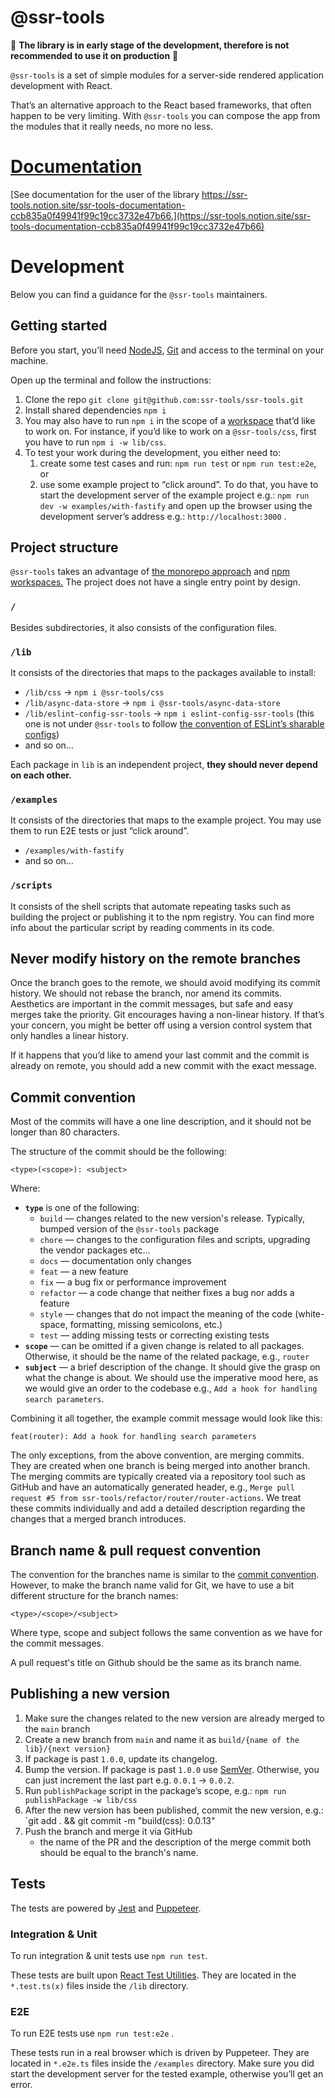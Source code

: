 # @ssr-tools

🚧 **The library is in early stage of the development, therefore is not recommended to use it on production** 🚧

`@ssr-tools` is a set of simple modules for a server-side rendered application development with React.

That’s an alternative approach to the React based frameworks, that often happen to be very limiting. With `@ssr-tools` you can compose the app from the modules that it really needs, no more no less.

# [Documentation](https://ssr-tools.notion.site/ssr-tools-documentation-ccb835a0f49941f99c19cc3732e47b66)

[See documentation for the user of the library https://ssr-tools.notion.site/ssr-tools-documentation-ccb835a0f49941f99c19cc3732e47b66.](https://ssr-tools.notion.site/ssr-tools-documentation-ccb835a0f49941f99c19cc3732e47b66) 


# Development

Below you can find a guidance for the `@ssr-tools` maintainers.

## Getting started

Before you start, you’ll need [NodeJS](https://nodejs.org/en/), [Git](http://git-scm.com/) and access to the terminal on your machine.

Open up the terminal and follow the instructions:

1. Clone the repo `git clone git@github.com:ssr-tools/ssr-tools.git`
2. Install shared dependencies `npm i`
3. You may also have to run `npm i` in the scope of a [workspace](https://docs.npmjs.com/cli/v8/using-npm/workspaces) that’d like to work on. For instance, if you’d like to work on a `@ssr-tools/css`, first you have to run `npm i -w lib/css`.
4. To test your work during the development, you either need to: 
    1. create some test cases and run: `npm run test` or `npm run test:e2e`, or
    2. use some example project to “click around”. To do that, you have to start the development server of the example project e.g.: `npm run dev -w examples/with-fastify` and open up the browser using the development server’s address e.g.: `http://localhost:3000` .

## Project structure

`@ssr-tools` takes an advantage of [the monorepo approach](https://en.wikipedia.org/wiki/Monorepo) and [npm workspaces.](https://docs.npmjs.com/cli/v8/using-npm/workspaces) The project does not have a single entry point by design.

### `/`

Besides subdirectories, it also consists of the configuration files.

### `/lib`

It consists of the directories that maps to the packages available to install:

- `/lib/css` → `npm i @ssr-tools/css`
- `/lib/async-data-store` → `npm i @ssr-tools/async-data-store`
- `/lib/eslint-config-ssr-tools` → `npm i eslint-config-ssr-tools` (this one is not under `@ssr-tools` to follow [the convention of ESLint’s sharable configs](https://eslint.org/docs/developer-guide/shareable-configs))
- and so on…

Each package in `lib` is an independent project, **they should never depend on each other.**

### `/examples`

It consists of the directories that maps to the example project. You may use them to run E2E tests or just “click around”.

- `/examples/with-fastify`
- and so on…

### `/scripts`

It consists of the shell scripts that automate repeating tasks such as building the project or publishing it to the npm registry. You can find more info about the particular script by reading comments in its code.

## Never modify history on the remote branches

Once the branch goes to the remote, we should avoid modifying its commit history. We should not rebase the branch, nor amend its commits. Aesthetics are important in the commit messages, but safe and easy merges take the priority. Git encourages having a non-linear history. If that’s your concern, you might be better off using a version control system that only handles a linear history.

If it happens that you’d like to amend your last commit and the commit is already on remote, you should add a new commit with the exact message.

## Commit convention

Most of the commits will have a one line description, and it should not be longer than 80 characters. 

The structure of the commit should be the following:

```
<type>(<scope>): <subject>
```

Where:

- **`type`** is one of the following:
    - `build` — changes related to the new version's release. Typically, bumped version of the `@ssr-tools` package
    - `chore` — changes to the configuration files and scripts, upgrading the vendor packages etc…
    - `docs` — documentation only changes
    - `feat` — a new feature
    - `fix` — a bug fix or performance improvement
    - `refactor` — a code change that neither fixes a bug nor adds a feature
    - `style` — changes that do not impact the meaning of the code (white-space, formatting, missing semicolons, etc.)
    - `test` — adding missing tests or correcting existing tests
- **`scope`** — can be omitted if a given change is related to all packages. Otherwise, it should be the name of the related package, e.g., `router`
- **`subject`** — a brief description of the change. It should give the grasp on what the change is about. We should use the imperative mood here, as we would give an order to the codebase e.g., `Add a hook for handling search parameters`.

Combining it all together, the example commit message would look like this:

```
feat(router): Add a hook for handling search parameters
```

The only exceptions, from the above convention, are merging commits. They are created when one branch is being merged into another branch. The merging commits are typically created via a repository tool such as GitHub and have an automatically generated header, e.g., `Merge pull request #5 from ssr-tools/refactor/router/router-actions`. We treat these commits individually and add a detailed description regarding the changes that a merged branch introduces.

## Branch name & pull request convention

The convention for the branches name is similar to the [commit convention](#commit-convention). However, to make the branch name valid for Git, we have to use a bit different structure for the branch names:

```
<type>/<scope>/<subject>
```

Where type, scope and subject follows the same convention as we have for the commit messages.

A pull request's title on Github should be the same as its branch name.

## Publishing a new version

1. Make sure the changes related to the new version are already merged to the `main` branch
1. Create a new branch from `main` and name it as `build/{name of the lib}/{next version}`
1. If package is past `1.0.0`, update its changelog.
1. Bump the version. If package is past `1.0.0` use [SemVer](https://semver.org/). Otherwise, you can just increment the last part e.g. `0.0.1` -> `0.0.2`.
1. Run `publishPackage` script in the package’s scope, e.g.: `npm run publishPackage -w lib/css`
1. After the new version has been published, commit the new version, e.g.: `git add . && git commit -m "build(css): 0.0.13"
1. Push the branch and merge it via GitHub
    - the name of the PR and the description of the merge commit both should be equal to the branch's name.

## Tests

The tests are powered by [Jest](https://jestjs.io/) and [Puppeteer](https://pptr.dev/).

### Integration & Unit

To run integration & unit tests use `npm run test`.

These tests are built upon [React Test Utilities](https://reactjs.org/docs/test-utils.html). They are located in the `*.test.ts(x)` files inside the `/lib` directory.

### E2E

To run E2E tests use `npm run test:e2e` . 

These tests run in a real browser which is driven by Puppeteer. They are located in `*.e2e.ts` files inside the `/examples` directory. Make sure you did start the development server for the tested example, otherwise you’ll get an error.
